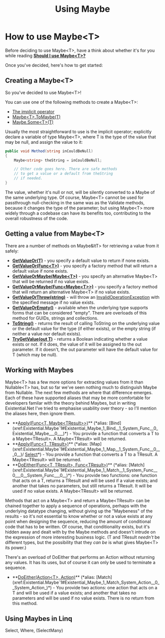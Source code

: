 ﻿---
uid: using_maybe.md
title: Using Maybe<T>
---
# How to use Maybe&lt;T&gt;
Before deciding to use Maybe&lt;T&gt;, have a think about whether it's for you while reading
**[Should I use Maybe&lt;T&gt;?](xref:should_i_use_maybe.md)**

Once you've decided, here's how to get started:
## Creating a Maybe&lt;T&gt;
So you've decided to use Maybe&lt;T&gt;!

You can use one of the following methods to create a Maybe&lt;T&gt;:
* [The implicit operator](xref:Existential.Maybe`1#Existential_Maybe_1_op_Implicit__0__Existential_Maybe__0_)
* [Maybe&lt;T&gt;.ToMaybe(T)](xref:Existential.Maybe`1#Existential_Maybe_1_ToMaybe__0_)
* [Maybe.Some&lt;T&gt;(T)](xref:Existential.Maybe#Existential_Maybe_Some__1___0_)

Usually the most straightforward to use is the implicit operator; explicitly declare a 
variable of type Maybe&lt;T&gt;, where T is the type of the value that may be null, and 
assign the value to it:

```cs
public void Method(string inCouldBeNull)
{
    Maybe<string> theString = inCouldBeNull;

    // Other code goes here. There are safe methods 
    // to get a value or a default from theString 
    // if needed.
}
```
The value, whether it's null or not, will be silently converted to a Maybe of the same 
underlying type. Of course, Maybe&lt;T&gt; cannot be used for passthrough null-checking 
in the same was as the Validate methods, because it changes the type of the parameter;
but using Maybe&lt;T&gt; more widely through a codebase can have its benefits too, 
contributing to the overall robustness of the code.

## Getting a value from Maybe&lt;T&gt;

There are a number of methods on Maybe&ltT&gt; for retrieving a value from it safely:
* **[GetValueOr(T)](xref:Existential.Maybe`1#Existential_Maybe_1_GetValueOr__0_)** - 
you specify a default value to return if none exists.
* **[GetValueOr(Func&lt;T&gt;)](xref:Existential.Maybe`1#Existential_Maybe_1_GetValueOr_System_Func__0__)** - 
you specify a factory method that will return a default value if none exists.
* **[GetValueOrMaybe(Maybe&lt;T&gt;)](xref:Existential.Maybe`1#Existential_Maybe_1_GetValueOrMaybe_Existential_Maybe__0__)** - 
you specify an alternative Maybe&lt;T&gt; that will be returned if no value exists.
* **[GetValueOrMaybe(Func&lt;Maybe&lt;T&gt;&gt;)](xref:Existential.Maybe`1#Existential_Maybe_1_GetValueOrMaybe_System_Func_Existential_Maybe__0___)** - 
you specify a factory method that will return an alternative Maybe&lt;T&gt; if no value exists.
* **[GetValueOrThrow(string)](xref:Existential.Maybe`1#Existential_Maybe_1_GetValueOrThrow_System_String_)** - 
will throw an 
[InvalidOperationException](https://docs.microsoft.com/en-us/dotnet/api/system.invalidoperationexception)
with the specified message if no value exists.
* **[GetValueOrEmpty()](xref:Existential.MaybeExtensions#Existential_MaybeExtensions_GetValueOrEmpty_Existential_Maybe_System_Guid__)** - 
available when the underlying type supports forms that can be considered "empty". There are 
overloads of this method for GUIDs, strings and collections.
* **[ToString()](xref:Existential.Maybe`1#Existential_Maybe_1_ToString)** - 
returns the result of calling ToString on the underlying value or the default value for the type (if either exists),
or the empty string (if neither a value nor default exists).
* **[TryGetValue(out T)](xref:Existential.Maybe`1#Existential_Maybe_1_TryGetValue__0__)** - 
returns a Boolean indicating whether a value exists or not. If it does, the value of it will 
be assigned to the out parameter. If it doesn't, the out parameter will have the default value
for T (which may be null).

## Working with Maybes
Maybe&lt;T&gt; has a few more options for extracting values from it than Nullable&lt;T&gt; has,
but so far we've seen nothing much to distinguish Maybe from Nullable. The next few methods are
where that difference emerges. Each of these have supported aliases that may be more comfortable for
developers familar with the theory behind Maybes, but in writing Existential.Net I've tried to
emphasise usability over theory - so I'll mention the aliases here, then ignore them.
* **[Apply(Func&lt;T, Maybe&lt;TResult&gt;&gt;)](xref:Existential.Maybe`1#Existential_Maybe_1_Apply__1_System_Func__0_Existential_Maybe___0___)** 
(*alias: 
[Bind](xref:Existential.Maybe`1#Existential_Maybe_1_Bind__1_System_Func__0_Existential_Maybe___0___)*) - 
You provide a function that converts a T to a Maybe&lt;TResult&gt;. A Maybe&lt;TResult&gt; 
will be returned.
* **[Apply(Func&lt;T, TResult&gt;)](xref:Existential.Maybe`1#Existential_Maybe_1_Apply__1_System_Func__0___0__)** 
(*alias: 
[Map](xref:Existential.Maybe`1#Existential_Maybe_1_Map__1_System_Func__0___0__)/
[Select](xref:Existential.Maybe`1#Existential_Maybe_1_Select__1_System_Func__0___0__)*) -
You provide a function that converts a T to a TResult. A Maybe&lt;TResult&gt; will be returned.
* **[DoEither(Func&lt;T, TResult&gt;, Func&lt;TResult&gt;)](xref:Existential.Maybe`1#Existential_Maybe_1_DoEither__1_System_Func__0___0__System_Func___0__)** 
(*alias: 
[Match](xref:Existential.Maybe`1#Existential_Maybe_1_Match__1_System_Func__0___0__System_Func___0__)*) -
You provide two functions: one function that acts on a T, returns a TResult and will be used if a value exists; and another 
that takes no parameters, but still returns a TResult. It will be used if no value exists. A
Maybe&lt;TResult&gt; will be returned.

Methods that act on a Maybe&lt;T&gt; and return a Maybe&lt;TResult&gt; can be chained together to apply a sequence of
operations, perhaps with the underlying datatype changing, without giving up the "Maybeness" of the results - so it's
not essential to know whether or not a value exists at any point when designing the sequence, reducing the amount
of conditional code that has to be written. Of course, that conditionality exists, but it's hidden away and dealt
with by the Maybe methods and doesn't intrude on the expression of more interesting business logic. (T and TResult 
*needn't* be different types, but the possibility that they *can be* is what gives Maybe&lt;T&gt; its power.)

There's an overload of DoEither that performs an Action without returning any values. It has its uses, but
of course it can only be used to terminate a sequence.

* **[DoEither(Action&lt;T&gt;, Action)](xref:Existential.Maybe`1#Existential_Maybe_1_DoEither_System_Action__0__System_Action_)** 
(*alias: 
[Match](xref:Existential.Maybe`1#Existential_Maybe_1_Match_System_Action__0__System_Action_)*) -
You provide two actions: one action that acts on a T and will be used if a value exists; and another that takes no parameters 
and will be used if no value exists. There is no return from this method.

## Using Maybes in Linq
Select, Where, (SelectMany)